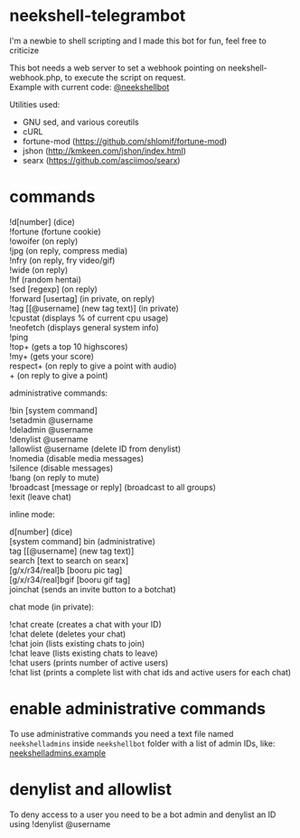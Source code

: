 # neekshell-telegrambot
I'm a newbie to shell scripting and I made this bot for fun, feel free to criticize

This bot needs a web server to set a webhook pointing on neekshell-webhook.php, to execute the script on request.<br />Example with current code: [@neekshellbot](https://t.me/neekshellbot)

Utilities used:
  - GNU sed, and various coreutils
  - cURL
  - fortune-mod (https://github.com/shlomif/fortune-mod)
  - jshon (http://kmkeen.com/jshon/index.html)
  - searx (https://github.com/asciimoo/searx)

# commands

!d[number] (dice)<br />
!fortune (fortune cookie)<br />
!owoifer (on reply)<br />
!jpg (on reply, compress media)<br />
!nfry (on reply, fry video/gif)<br />
!wide (on reply)<br>
!hf (random hentai)<br />
!sed [regexp] (on reply)<br />
!forward [usertag] (in private, on reply)<br />
!tag [[@username] (new tag text)] (in private)<br />
!cpustat (displays % of current cpu usage)<br />
!neofetch (displays general system info)<br />
!ping<br />
!top+ (gets a top 10 highscores)<br />
!my+ (gets your score)<br />
respect+ (on reply to give a point with audio)<br />
\+ (on reply to give a point)

administrative commands:

!bin [system command]<br />
!setadmin @username<br />
!deladmin @username<br />
!denylist @username<br />
!allowlist @username (delete ID from denylist)<br />
!nomedia (disable media messages)<br />
!silence (disable messages)<br />
!bang (on reply to mute)<br >
!broadcast [message or reply] (broadcast to all groups)<br >
!exit (leave chat)

inline mode:

d[number] (dice)<br />
[system command] bin (administrative)<br />
tag [[@username] (new tag text)]<br />
search [text to search on searx]<br />
[g/x/r34/real]b [booru pic tag]<br />
[g/x/r34/real]bgif [booru gif tag]<br />
joinchat (sends an invite button to a botchat)

chat mode (in private):

!chat create (creates a chat with your ID)<br />
!chat delete (deletes your chat)<br />
!chat join (lists existing chats to join)<br />
!chat leave (lists existing chats to leave)<br />
!chat users (prints number of active users)<br />
!chat list (prints a complete list with chat ids and active users for each chat)

# enable administrative commands
To use administrative commands you need a text file named `neekshelladmins` inside `neekshellbot` folder with a list of admin IDs, like: [neekshelladmins.example](https://gitlab.com/craftmallus/neekshell-telegrambot/-/blob/master/neekshelladmins.example)

# denylist and allowlist
To deny access to a user you need to be a bot admin and denylist an ID using !denylist @username
